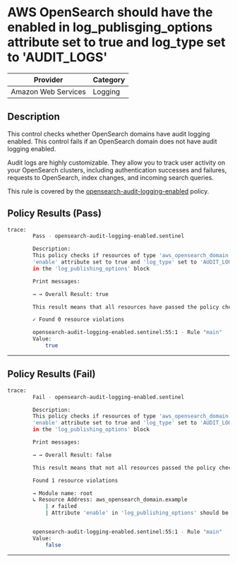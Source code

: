 # AWS OpenSearch should have the enabled in log_publisging_options attribute set to true and log_type set to 'AUDIT_LOGS'

| Provider            | Category  |
| ------------------- | --------  |
| Amazon Web Services |  Logging  |

## Description

This control checks whether OpenSearch domains have audit logging enabled. This control fails if an OpenSearch domain does not have audit logging enabled.

Audit logs are highly customizable. They allow you to track user activity on your OpenSearch clusters, including authentication successes and failures, requests to OpenSearch, index changes, and incoming search queries.

This rule is covered by the [opensearch-audit-logging-enabled](../../policies/opensearch-audit-logging-enabled.sentinel) policy.

## Policy Results (Pass)

```bash
trace:
        Pass - opensearch-audit-logging-enabled.sentinel

        Description:
        This policy checks if resources of type 'aws_opensearch_domain' have the
        'enable' attribute set to true and 'log_type' set to 'AUDIT_LOGS'
        in the 'log_publishing_options' block

        Print messages:

        → → Overall Result: true

        This result means that all resources have passed the policy check for the policy opensearch-audit-logging-enabled.

        ✓ Found 0 resource violations

        opensearch-audit-logging-enabled.sentinel:55:1 - Rule "main"
        Value:
            true
```

---

## Policy Results (Fail)

```bash
trace:
        Fail - opensearch-audit-logging-enabled.sentinel

        Description:
        This policy checks if resources of type 'aws_opensearch_domain' have the
        'enable' attribute set to true and 'log_type' set to 'AUDIT_LOGS'
        in the 'log_publishing_options' block

        Print messages:

        → → Overall Result: false

        This result means that not all resources passed the policy check and the protected behavior is not allowed for the policy opensearch-audit-logging-enabled.

        Found 1 resource violations

        → Module name: root
        ↳ Resource Address: aws_opensearch_domain.example
            | ✗ failed
            | Attribute 'enable' in 'log_publishing_options' should be true and 'log_type' set to 'AUDIT_LOGS' for AWS OpenSearch Domain. Refer to https://docs.aws.amazon.com/securityhub/latest/userguide/opensearch-controls.html#opensearch-5 for more details.


        opensearch-audit-logging-enabled.sentinel:55:1 - Rule "main"
        Value:
            false
```

---
